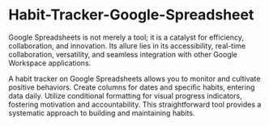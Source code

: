 # Habit-Tracker-Google-Spreadsheet
Google Spreadsheets is not merely a tool; it is a catalyst for efficiency, collaboration, and innovation. Its allure lies in its accessibility, real-time collaboration, versatility, and seamless integration with other Google Workspace applications. 
<p>A habit tracker on Google Spreadsheets allows you to monitor and cultivate positive behaviors. Create columns for dates and specific habits, entering data daily. Utilize conditional formatting for visual progress indicators, fostering motivation and accountability. This straightforward tool provides a systematic approach to building and maintaining habits.<p/>

